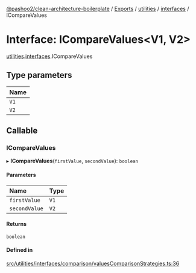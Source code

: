 [@pashoo2/clean-architecture-boilerplate](../README.md) / [Exports](../modules.md) / [utilities](../modules/utilities.md) / [interfaces](../modules/utilities.interfaces.md) / ICompareValues

# Interface: ICompareValues<V1, V2\>

[utilities](../modules/utilities.md).[interfaces](../modules/utilities.interfaces.md).ICompareValues

## Type parameters

| Name |
| :------ |
| `V1` |
| `V2` |

## Callable

### ICompareValues

▸ **ICompareValues**(`firstValue`, `secondValue`): `boolean`

#### Parameters

| Name | Type |
| :------ | :------ |
| `firstValue` | `V1` |
| `secondValue` | `V2` |

#### Returns

`boolean`

#### Defined in

[src/utilities/interfaces/comparison/valuesComparisonStrategies.ts:36](https://github.com/pashoo2/clean-architecture-boilerplate/blob/5d0a725/src/utilities/interfaces/comparison/valuesComparisonStrategies.ts#L36)
